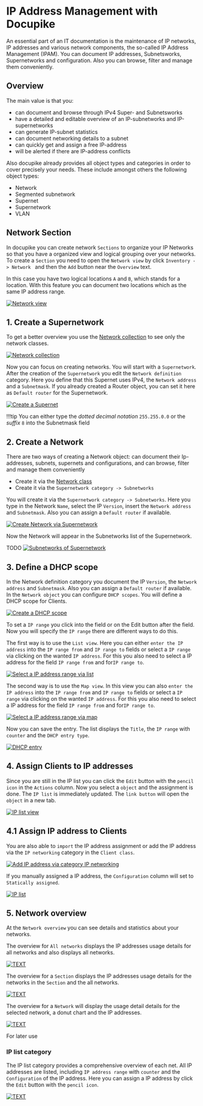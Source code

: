# IP Address Management with Docupike

An essential part of an IT documentation is the maintenance of IP networks, IP addresses and various network components, the so-called IP Address Management (IPAM).
You can document IP addresses, Subnetsworks, Supernetworks and configuration. Also you can browse, filter and manage them conveniently.

## Overview

The main value is that you:

- can document and browse through IPv4 Super- and Subnetsworks
- have a detailed and editable overview of an IP-subnetworks and IP-supernetworks
- can generate IP-subnet statistics
- can document networking details to a subnet
- can quickly get and assign a free IP-address
- will be alerted if there are IP-address conflicts

Also docupike already provides all object types and categories in order to cover precisely your needs.
These include amongst others the following object types:

- Network
- Segmented subnetwork
- Supernet
- Supernetwork
- VLAN

## Network Section

In docupike you can create network `Sections` to organize your IP Networks so that you have a organized view and logical grouping over your networks. To create a `Section` you need to open the `Network view` by click `Inventory -> Network ` and then the `Add` button near the `Overview` text.

In this case you have two logical locations `A` and `B`, which stands for a location. With this feature you can document two locations which as the same IP address range.

[![Network view](/img/screenshots/ipam/section.png)](/img/screenshots/ipam/section.png)


## 1. Create a Supernetwork

To get a better overview you use the [Network collection](../basics/collections.md) to see only the network classes.

[![Network collection](/img/screenshots/ipam/network-finder.png)](/img/screenshots/ipam/network-finder.png)

Now you can focus on creating networks. You will start with a `Supernetwork`.
After the creation of the `Supernetwork` you edit the `Network definition` category. Here you define that this Supernet uses IPv4, the `Network address` and a `Subnetmask`. If you already created a Router object, you can set it here as `Default router` for the Supernetwork.

[![Create a Supernet](/img/screenshots/ipam/create-supernet.png)](/img/screenshots/ipam/create-supernet.png)

!!!tip
    You can either type the _dotted decimal notation_ `255.255.0.0` or the _suffix_ `8` into the Subnetmask field

## 2. Create a Network

There are two ways of creating a Network object:
can document their Ip-addresses, subnets, supernets and configurations, and can browse, filter and manage them conveniently
- Create it via the [Network class](../basics/classes.md)
- Create it via the `Supernetwork category -> Subnetworks`

You will create it via the `Supernetwork category -> Subnetworks`.
Here you type in the Network `Name`, select the IP `Version`, insert the `Network address` and `Subnetmask`. Also you can assign a `Default router` if available.

[![Create Network via Supernetwork](/img/screenshots/ipam/subnetwork-via-supernet-filled.png)](/img/screenshots/ipam/subnetwork-via-supernet-filled.png)

Now the Network will appear in the Subnetworks list of the Supernetwork.

TODO [![Subnetworks of Supernetwork](/img/screenshots/ipam/FILENAME.png)](/img/screenshots/ipam/FILENAME.png)

## 3. Define a DHCP scope

In the Network definition category you document the IP `Version`, the `Network address` and `Subnetmask`. Also you can assign a `Default router` if available.
In the `Network object` you can configure `DHCP scopes`. You will define a DHCP scope for Clients.

[![Create a DHCP scope](/img/screenshots/ipam/dhcp-client.png)](/img/screenshots/ipam/dhcp-client.png)

To set a `IP range` you click into the field or on the Edit button after the field.
Now you will specify the `IP range` there are different ways to do this.

The first way is to use the `List view`. Here you can either `enter the IP address` into the `IP range from` and `IP range to` fields or select a `IP range` via clicking on the wanted `IP address`. For this you also need to select a IP address for the field `IP range from` and for`IP range to`.

[![Select a IP address range via list](/img/screenshots/ipam/ip-range-list.png)](/img/screenshots/ipam/ip-range-list.png)

The second way is to use the `Map view`. In this view you can also `enter the IP address` into the `IP range from` and `IP range to` fields or select a `IP range` via clicking on the wanted `IP address`. For this you also need to select a IP address for the field `IP range from` and for`IP range to`.

[![Select a IP address range via map](/img/screenshots/ipam/ip-range-map.png)](/img/screenshots/ipam/ip-range-map.png)

Now you can save the entry. The list displays the `Title`, the `IP range` with `counter` and the `DHCP entry type`.

[![DHCP entry](/img/screenshots/ipam/dhcp-client-entry.png)](/img/screenshots/ipam/dhcp-client-entry.png)


## 4. Assign Clients to IP addresses

Since you are still in the IP list you can click the `Edit` button with the `pencil icon` in the `Actions` column.
Now you select a `object` and the assignment is done. The `IP list` is immediately updated.
The `link button` will open the `object` in a new tab.

[![IP list view](/img/screenshots/ipam/assign-client.png)](/img/screenshots/ipam/assign-client.png)

## 4.1 Assign IP address to Clients

You are also able to `import` the IP address assignment or add the IP address via the `IP networking` category in the `Client class`.

[![Add IP address via category IP networking](/img/screenshots/ipam/assign-ip.png)](/img/screenshots/ipam/assign-ip.png)

If you manually assigned a IP address, the `Configuration` column will set to `Statically assigned`.

[![IP list](/img/screenshots/ipam/assign-ip-conf.png)](/img/screenshots/ipam/assign-ip-conf.png)


## 5. Network overview

At the `Network overview` you can see details and statistics about your networks.

The overview for `All networks` displays the IP addresses usage details for all networks and also displays all networks.

[![TEXT](/img/screenshots/ipam/allnet-overview.png)](/img/screenshots/ipam/allnet-overview.png)

The overview for a `Section` displays the IP addresses usage details for the networks in the `Section` and the all networks.

[![TEXT](/img/screenshots/ipam/sec-overview.png)](/img/screenshots/ipam/sec-overview.png)

The overview for a `Network` will display the usage detail details for the selected network, a donut chart and the IP addresses.

[![TEXT](/img/screenshots/ipam/net-overview.png)](/img/screenshots/ipam/net-overview.png)


For later use
### IP list category

The IP list category provides a comprehensive overview of each net. All IP addresses are listed, including `IP address range` with `counter` and the `Configuration` of the IP address.
Here you can assign a IP address by click the `Edit` button with the `pencil icon`.

[![TEXT](/img/screenshots/ipam/ip-list.png)](/img/screenshots/ipam/ip-list.png)
